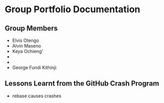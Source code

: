 # Group Portfolio Documentation

## Group Members

- Elvis Otengo
- Alvin Maseno
- Keya Ochieng'
- 
- 
- George Fundi Kithinji


## Lessons Learnt from the GitHub Crash Program

- rebase causes crashes
